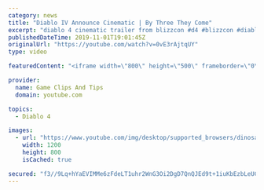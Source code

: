 ```yaml
---
category: news
title: "Diablo IV Announce Cinematic | By Three They Come"
excerpt: "diablo 4 cinematic trailer from blizzcon #d4 #blizzcon #diablo."
publishedDateTime: 2019-11-01T19:01:45Z
originalUrl: "https://youtube.com/watch?v=0vE3rAjtqUY"
type: video

featuredContent: "<iframe width=\"800\" height=\"500\" frameborder=\"0\" src=\"https://www.youtube.com/embed/0vE3rAjtqUY\" allow=\"accelerometer; autoplay; encrypted-media; gyroscope; picture-in-picture\" allowfullscreen></iframe>"

provider:
  name: Game Clips And Tips
  domain: youtube.com

topics:
  - Diablo 4

images:
  - url: "https://www.youtube.com/img/desktop/supported_browsers/dinosaur.png"
    width: 1200
    height: 800
    isCached: true

secured: "f3//9Lq+hYaEVIMMe6zFdeLT1uhr2WnG3Oi2DgD7QnQJEd9t+1iuKbEzbLeUC3W0r2s8dmNgHDg2xSAyhs71jeKMvCVmbkhyR5vyWGAK18Vd6XZf7Qylfi5W5DpUB0L7D8lGompwEdmDJgoh2uaT1U49I2O6PWN5pp+lv2HbwAPXRYxfwgxvK7n3p7WLVyIpNqJy2j/wLlx6jakOyCjEXDxalvm8lJlJBx2XUSUC78LFLL5zzSNRMLtIe8bsVw5R2YTcdZHrp/pN09JuSBPErFa+UY5yEnDwx1D5LA7vj3V0uRbbu4L2beFs4r38jUP9N8e1iMvbhUZQBC96iCgHirYWy3xHp8WEA/KRSueR8cVsWsF2KkgT1HgQwMucTLZI8kH9nh74K35a8Q0XGHXd4g==;SXy1K6bWpXR7/5IzBCIETA=="
---
```


